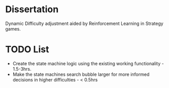 # Dissertation

Dynamic Difficulty adjustment aided by Reinforcement Learning in Strategy games.

# TODO List

- Create the state machine logic using the existing working functionality - 1.5-3hrs.
- Make the state machines search bubble larger for more informed decisions in higher difficulties - < 0.5hrs